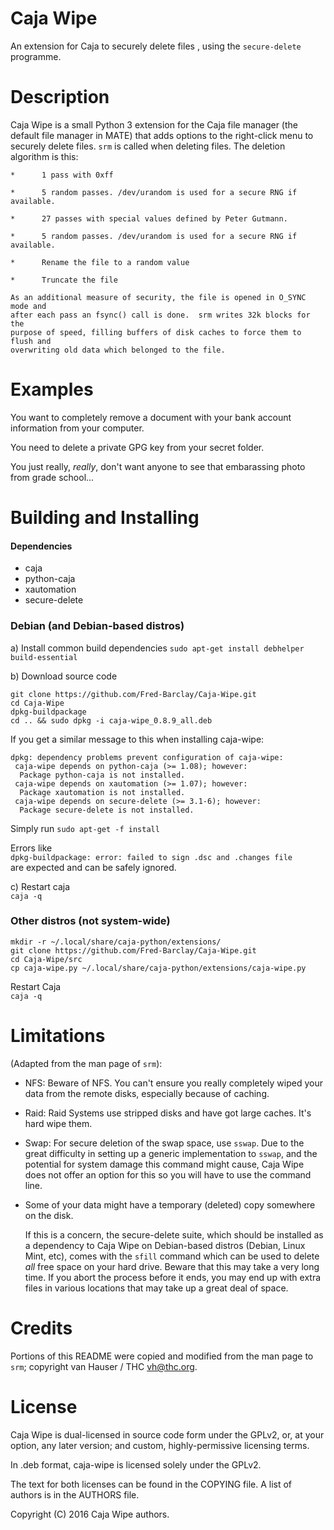 Caja Wipe
===============

An extension for Caja to securely delete files , using the `secure-delete`
programme.

Description
==============

Caja Wipe is a small Python 3 extension for the Caja file manager (the default
file manager in MATE) that adds options to the right-click menu to securely
delete files.
`srm` is called when deleting files. The deletion algorithm is this:
```
*      1 pass with 0xff

*      5 random passes. /dev/urandom is used for a secure RNG if available.

*      27 passes with special values defined by Peter Gutmann.

*      5 random passes. /dev/urandom is used for a secure RNG if available.

*      Rename the file to a random value

*      Truncate the file

As an additional measure of security, the file is opened in O_SYNC mode and
after each pass an fsync() call is done.  srm writes 32k blocks for the
purpose of speed, filling buffers of disk caches to force them to flush and
overwriting old data which belonged to the file.
```

Examples
==============
You want to completely remove a document with your bank account information from
your computer.  

You need to delete a private GPG key from your secret folder.  

You just really, *really*, don't want anyone to see that embarassing photo from
grade school...

Building and Installing
=======================
#### Dependencies
 - caja
 - python-caja
 - xautomation
 - secure-delete

### Debian (and Debian-based distros)  
a) Install common build dependencies
`sudo apt-get install debhelper build-essential`


b) Download source code  
```
git clone https://github.com/Fred-Barclay/Caja-Wipe.git
cd Caja-Wipe
dpkg-buildpackage
cd .. && sudo dpkg -i caja-wipe_0.8.9_all.deb
```
If you get a similar message to this when installing caja-wipe:
```
dpkg: dependency problems prevent configuration of caja-wipe:
 caja-wipe depends on python-caja (>= 1.08); however:
  Package python-caja is not installed.
 caja-wipe depends on xautomation (>= 1.07); however:
  Package xautomation is not installed.
 caja-wipe depends on secure-delete (>= 3.1-6); however:
  Package secure-delete is not installed.
```
Simply run `sudo apt-get -f install`

Errors like  
`dpkg-buildpackage: error: failed to sign .dsc and .changes file`  
 are expected and can be safely ignored.

c) Restart caja  
`caja -q`

### Other distros (not system-wide)  
```
mkdir -r ~/.local/share/caja-python/extensions/
git clone https://github.com/Fred-Barclay/Caja-Wipe.git
cd Caja-Wipe/src
cp caja-wipe.py ~/.local/share/caja-python/extensions/caja-wipe.py
```
Restart Caja  
`caja -q`


Limitations
==============
(Adapted from the man page of `srm`):
 - NFS:    Beware of NFS. You can't ensure you really completely wiped your data
from the remote disks, especially because of caching.

 - Raid:   Raid Systems use stripped disks and have got large caches. It's hard
wipe them.

 - Swap: For secure deletion of the swap space, use `sswap`. Due to the great
difficulty in setting up a generic implementation to `sswap`, and the potential
for system damage this command might cause, Caja Wipe does not offer an option
for this so you will have to use the command line.

 - Some of your data might have a temporary (deleted) copy somewhere on the
disk.

	If this is a concern, the secure-delete suite, which should be installed as
a dependency to Caja Wipe on Debian-based distros (Debian, Linux Mint, etc),
comes with the `sfill` command which can be used to delete *all* free space on
your hard drive. Beware that this may take a very long time. If you abort the
process before it ends, you may end up with extra files in various locations
that may take up a great deal of space.

Credits
==============
Portions of this README were copied and modified from the man page to `srm`;
copyright van Hauser / THC <vh@thc.org>.

License
==============
Caja Wipe is dual-licensed in source code form under the GPLv2, or, at your
option, any later version; and custom, highly-permissive licensing terms.

In .deb format, caja-wipe is licensed solely under the GPLv2.

The text for both licenses can be found in the COPYING file. A list of authors
is in the AUTHORS file.

Copyright (C) 2016 Caja Wipe authors.
